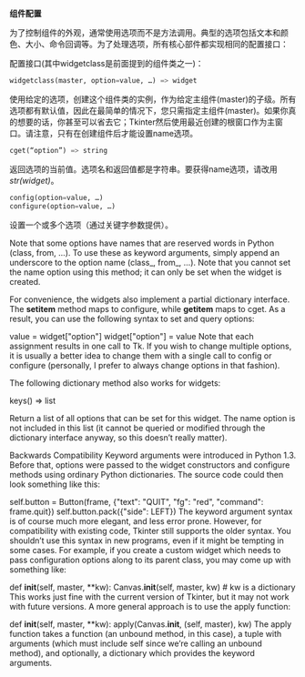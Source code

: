 **组件配置**

为了控制组件的外观，通常使用选项而不是方法调用。典型的选项包括文本和颜色、大小、命令回调等。为了处理选项，所有核心部件都实现相同的配置接口：



配置接口(其中widgetclass是前面提到的组件类之一)：
``` python
widgetclass(master, option=value, …) => widget
```

使用给定的选项，创建这个组件类的实例，作为给定主组件(master)的子级。所有选项都有默认值，因此在最简单的情况下，您只需指定主组件(master)。如果你真的想要的话，你甚至可以省去它；Tkinter然后使用最近创建的根窗口作为主窗口。请注意，只有在创建组件后才能设置name选项。

``` python
cget(“option”) => string
```

返回选项的当前值。选项名和返回值都是字符串。要获得name选项，请改用 *str(widget)*。

``` python
config(option=value, …)
configure(option=value, …)
```

设置一个或多个选项（通过关键字参数提供）。


Note that some options have names that are reserved words in Python (class, from, …). To use these as keyword arguments, simply append an underscore to the option name (class_, from_, …). Note that you cannot set the name option using this method; it can only be set when the widget is created.

For convenience, the widgets also implement a partial dictionary interface. The __setitem__ method maps to configure, while __getitem__ maps to cget. As a result, you can use the following syntax to set and query options:

value = widget["option"]
widget["option"] = value
Note that each assignment results in one call to Tk. If you wish to change multiple options, it is usually a better idea to change them with a single call to config or configure (personally, I prefer to always change options in that fashion).

The following dictionary method also works for widgets:

keys() => list

Return a list of all options that can be set for this widget. The name option is not included in this list (it cannot be queried or modified through the dictionary interface anyway, so this doesn’t really matter).

Backwards Compatibility
Keyword arguments were introduced in Python 1.3. Before that, options were passed to the widget constructors and configure methods using ordinary Python dictionaries. The source code could then look something like this:

 
self.button = Button(frame, {"text": "QUIT", "fg": "red", "command": frame.quit})
self.button.pack({"side": LEFT})
The keyword argument syntax is of course much more elegant, and less error prone. However, for compatibility with existing code, Tkinter still supports the older syntax. You shouldn’t use this syntax in new programs, even if it might be tempting in some cases. For example, if you create a custom widget which needs to pass configuration options along to its parent class, you may come up with something like:

def __init__(self, master, **kw):
    Canvas.__init__(self, master, kw) # kw is a dictionary
This works just fine with the current version of Tkinter, but it may not work with future versions. A more general approach is to use the apply function:

def __init__(self, master, **kw):
    apply(Canvas.__init__, (self, master), kw)
The apply function takes a function (an unbound method, in this case), a tuple with arguments (which must include self since we’re calling an unbound method), and optionally, a dictionary which provides the keyword arguments.